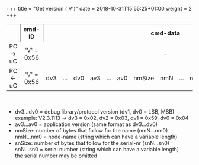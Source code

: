 +++
title = "Get version ('V')"
date = 2018-10-31T15:55:25+01:00
weight = 2
+++
<table style="text-align: center;" class="table table-bordered">
    <tr>
        <th></th>
        <th style="text-align: center; border-left: 1px solid black;">cmd-ID</th>
        <th style="text-align: center; border-left: 1px solid black;" colspan="14">cmd-data</th>
    </tr>
    <tr>
      <td> PC -> uC </td>
      <td> 'V' = 0x56 </td>
      <td colspan="14">-</td>      
    </tr>
    <tr>
      <td> PC <- uC </td>
      <td> 'V' = 0x56 </td>
      <td> dv3 </td>
      <td> ... </td>
      <td> dv0 </td>
      <td> av3 </td>
      <td> ... </td>
      <td> av0 </td>
      <td> nmSize </td>
      <td> nmN </td>
      <td> ... </td>
      <td> nm0 </td>
      <td> snSize </td>
      <td> [snN] </td>
      <td> [...] </td>
      <td> [sn0] </td>
    </tr>
</table>​

*	dv3…dv0 = debug library/protocol version (dv1, dv0 = LSB, MSB)  
example: V2.3.1113 -> dv3 = 0x02, dv2 = 0x03, dv1 = 0x59, dv0 = 0x04
*	av3…av0 = application version (same format as dv3…dv0)
*	nmSize: number of bytes that follow for the name (nmN…nm0)  
nmN…nm0 = node-name (string which can have a variable length)
*	snSize: number of bytes that follow for the serial-nr (snN…sn0)  
snN…sn0 = serial number (string which can have a variable length)  
the serial number may be omitted